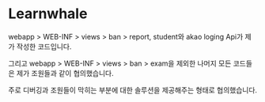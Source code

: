 # Learnwhale

webapp > WEB-INF > views > ban > report, student와 akao loging Api가 제가 작성한 코드입니다.

그리고 webapp > WEB-INF > views > ban > exam을 제외한 나머지 모든 코드들은 제가 조원들과 같이 협의했습니다.

주로 디버깅과 조원들이 막히는 부분에 대한 솔루션을 제공해주는 형태로 협의했습니다.

